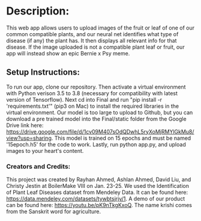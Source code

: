 # Description:
This web app allows users to upload images of the fruit or leaf of one of our common compatible plants, and our neural net identifies what type of disease (if any) the plant has. It then displays all relevant info for that disease. If the image uploaded is not a compatible plant leaf or fruit, our app will instead show an epic Bernie x Psy meme.

## Setup Instructions:
To run our app, clone our repository. Then activate a virtual environment with Python verison 3.5 to 3.8 (necessary for compatibility with latest version of Tensorflow). Next cd into Final and run "pip install -r 'requirements.txt'" (pip3 on Mac) to install the required libraries in the virtual environment. Our model is too large to upload to Github, but you can download a pre trained model into the Final/static folder from the Google Drive link here: https://drive.google.com/file/d/1cv09M407sOdQDwhL5ryXoMjRMYlGkMu8/view?usp=sharing. This model is trained on 15 epochs and must be named '15epoch.h5' for the code to work. Lastly, run python app.py, and upload images to your heart's content.

### Creators and Credits: 
This project was created by Rayhan Ahmed, Ashlan Ahmed, David Liu, and Christy Jestin at BoilerMake VIII on Jan. 23-25. We used the Identification of Plant Leaf Diseases dataset from Mendeley Data. It can be found here: https://data.mendeley.com/datasets/tywbtsjrjv/1. A demo of our product can be found here: https://youtu.be/pK9nTkgKxoQ. The name krishi comes from the Sanskrit word for agriculture.
